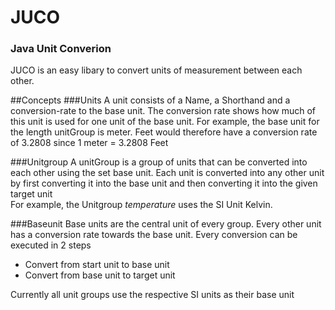 # JUCO
### Java Unit Converion

JUCO is an easy libary to convert units of measurement between each other.

##Concepts
###Units
A unit consists of a Name, a Shorthand and a conversion-rate to the base unit.
The conversion rate shows how much of this unit is used for one unit of the base unit.
For example, the base unit for the length unitGroup is meter. 
Feet would therefore have a conversion rate of 3.2808 since 1 meter = 3.2808 Feet

###Unitgroup
A unitGroup is a group of units that can be converted into each other using the set base unit. 
Each unit is converted into any other unit by first converting it into the base unit and then converting it into the 
given target unit <br>
For example, the Unitgroup <i>temperature</i> uses the SI Unit Kelvin. 

###Baseunit
Base units are the central unit of every group. Every other unit has a conversion rate towards the base unit. 
Every conversion can be executed in 2 steps
- Convert from start unit to base unit
- Convert from base unit to target unit

Currently all unit groups use the respective SI units as their base unit
